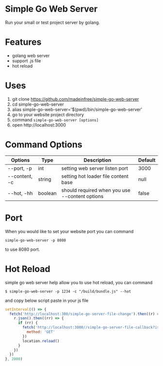 # Simple Go Web Server

Run your small or test project server by golang.

# Features

- golang web server
- support .js file
- hot reload

# Uses

1. git clone https://github.com/madeinfree/simple-go-web-server
2. cd simple-go-web-server
3. alias simple-go-web-server='$(pwd)/bin/simple-go-web-server'
4. go to your website project directory
5. command ```simple-go-web-server [options]```
6. open http://localhost:3000

# Command Options

|    Options    | Type |          Description          | Default |
| -------------  | ---- |          -----------          | ----- |
|--port, -p|int|setting web server listen port| 3000 |
|--content, -c|string|setting hot loader file content base|null|
|--hot, -hh|boolean|should required when you use --content options| false |

# Port

When you would like to set your website port you can command

```command
simple-go-web-server -p 8080
```

to use 8080 port.

# Hot Reload

simple go web server help allow you to use hot reload, you can command

```command
$ simple-go-web-server -p 1234 -c "/build/bundle.js" --hot
```

and copy below script paste in your js file

```javascript
setInterval(() => {
  fetch('http://localhost:300/simple-go-server-file-change').then((r) => {
    r.json().then((rr) => {
      if (rr) {
        fetch('http://localhost:3000//simple-go-server-file-callback?isOK=true', {
          method: 'GET'
        })
        location.reload()
      }
    })
  })
}, 2000)
```
